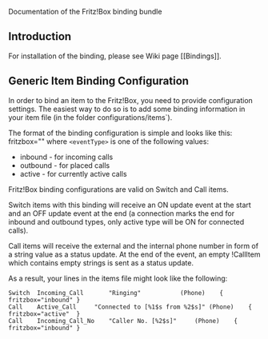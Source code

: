 Documentation of the Fritz!Box binding bundle

## Introduction

For installation of the binding, please see Wiki page [[Bindings]].

## Generic Item Binding Configuration

In order to bind an item to the Fritz!Box, you need to provide configuration settings. The easiest way to do so is to add some binding information in your item file (in the folder configurations/items`). 

The format of the binding configuration is simple and looks like this:
    fritzbox="<eventType>"
where `<eventType>` is one of the following values:
- inbound - for incoming calls
- outbound - for placed calls
- active - for currently active calls

Fritz!Box binding configurations are valid on Switch and Call items.

Switch items with this binding will receive an ON update event at the start and an OFF update event at the end (a connection marks the end for inbound and outbound types, only active type will be ON for connected calls).

Call items will receive the external and the internal phone number in form of a string value as a status update. At the end of the event, an empty !CallItem which contains empty strings is sent as a status update.

As a result, your lines in the items file might look like the following:

    Switch	Incoming_Call		"Ringing"			(Phone)    { fritzbox="inbound" }
    Call	Active_Call		"Connected to [%1$s from %2$s]"	(Phone)    { fritzbox="active"  }
    Call	Incoming_Call_No	"Caller No. [%2$s]"		(Phone)    { fritzbox="inbound" } 